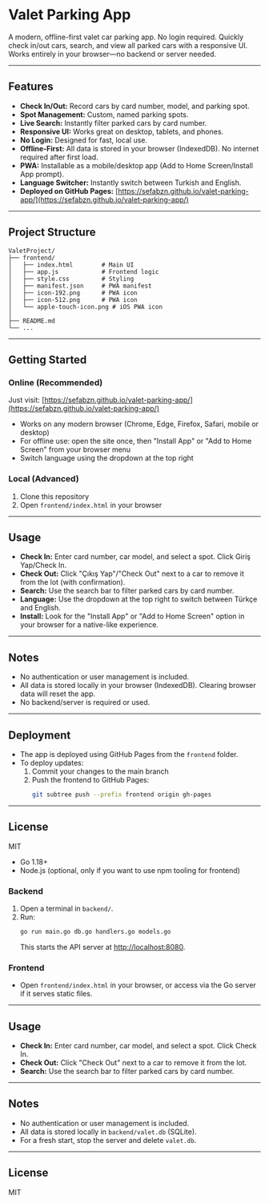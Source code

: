 # Valet Parking App

A modern, offline-first valet car parking app. No login required. Quickly check in/out cars, search, and view all parked cars with a responsive UI. Works entirely in your browser—no backend or server needed.

---

## Features
- **Check In/Out:** Record cars by card number, model, and parking spot.
- **Spot Management:** Custom, named parking spots.
- **Live Search:** Instantly filter parked cars by card number.
- **Responsive UI:** Works great on desktop, tablets, and phones.
- **No Login:** Designed for fast, local use.
- **Offline-First:** All data is stored in your browser (IndexedDB). No internet required after first load.
- **PWA:** Installable as a mobile/desktop app (Add to Home Screen/Install App prompt).
- **Language Switcher:** Instantly switch between Turkish and English.
- **Deployed on GitHub Pages:** [https://sefabzn.github.io/valet-parking-app/](https://sefabzn.github.io/valet-parking-app/)

---

## Project Structure
```
ValetProject/
├── frontend/
│   ├── index.html        # Main UI
│   ├── app.js            # Frontend logic
│   ├── style.css         # Styling
│   ├── manifest.json     # PWA manifest
│   ├── icon-192.png      # PWA icon
│   ├── icon-512.png      # PWA icon
│   └── apple-touch-icon.png # iOS PWA icon
│
├── README.md
└── ...
```

---

## Getting Started

### Online (Recommended)
Just visit: [https://sefabzn.github.io/valet-parking-app/](https://sefabzn.github.io/valet-parking-app/)

- Works on any modern browser (Chrome, Edge, Firefox, Safari, mobile or desktop)
- For offline use: open the site once, then "Install App" or "Add to Home Screen" from your browser menu
- Switch language using the dropdown at the top right

### Local (Advanced)
1. Clone this repository
2. Open `frontend/index.html` in your browser

---

## Usage
- **Check In:** Enter card number, car model, and select a spot. Click Giriş Yap/Check In.
- **Check Out:** Click "Çıkış Yap"/"Check Out" next to a car to remove it from the lot (with confirmation).
- **Search:** Use the search bar to filter parked cars by card number.
- **Language:** Use the dropdown at the top right to switch between Türkçe and English.
- **Install:** Look for the "Install App" or "Add to Home Screen" option in your browser for a native-like experience.

---

## Notes
- No authentication or user management is included.
- All data is stored locally in your browser (IndexedDB). Clearing browser data will reset the app.
- No backend/server is required or used.

---

## Deployment
- The app is deployed using GitHub Pages from the `frontend` folder.
- To deploy updates:
  1. Commit your changes to the main branch
  2. Push the frontend to GitHub Pages:
     ```sh
     git subtree push --prefix frontend origin gh-pages
     ```

---

## License
MIT

- Go 1.18+
- Node.js (optional, only if you want to use npm tooling for frontend)

### Backend
1. Open a terminal in `backend/`.
2. Run:
   ```sh
   go run main.go db.go handlers.go models.go
   ```
   This starts the API server at [http://localhost:8080](http://localhost:8080).

### Frontend
- Open `frontend/index.html` in your browser, or access via the Go server if it serves static files.

---

## Usage
- **Check In:** Enter card number, car model, and select a spot. Click Check In.
- **Check Out:** Click "Check Out" next to a car to remove it from the lot.
- **Search:** Use the search bar to filter parked cars by card number.

---

## Notes
- No authentication or user management is included.
- All data is stored locally in `backend/valet.db` (SQLite).
- For a fresh start, stop the server and delete `valet.db`.

---

## License
MIT
